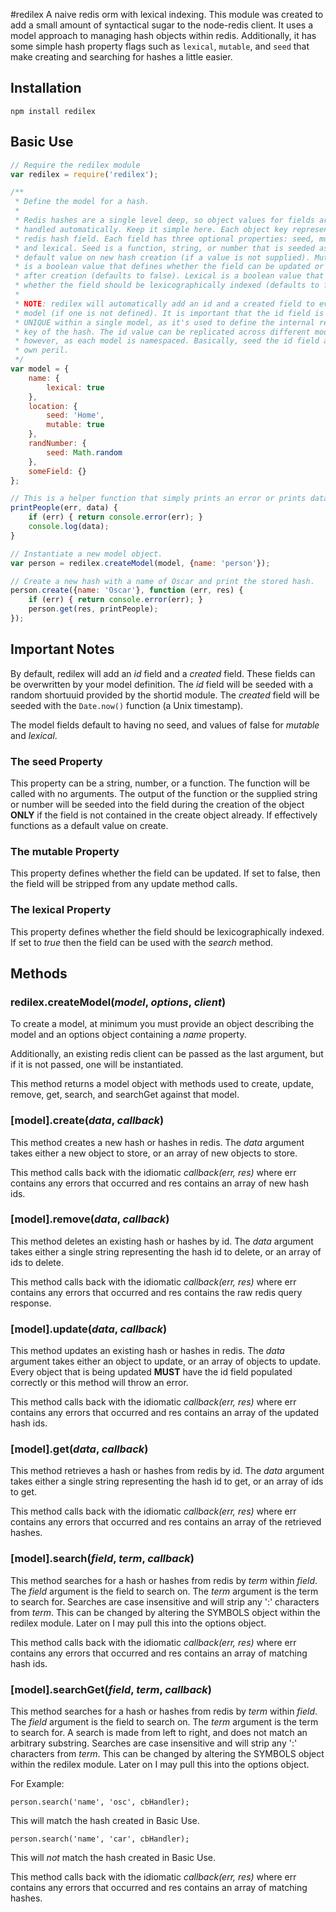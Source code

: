 #redilex
A naive redis orm with lexical indexing. This module was created to add a small amount of syntactical sugar to the node-redis client. It uses a model approach to managing hash objects within redis. Additionally, it has some simple hash property flags such as ```lexical```, ```mutable```, and ```seed``` that make creating and searching for hashes a little easier.

## Installation

    npm install redilex

## Basic Use

```js
// Require the redilex module
var redilex = require('redilex');

/**
 * Define the model for a hash.
 *
 * Redis hashes are a single level deep, so object values for fields aren't
 * handled automatically. Keep it simple here. Each object key represents a
 * redis hash field. Each field has three optional properties: seed, mutable,
 * and lexical. Seed is a function, string, or number that is seeded as a
 * default value on new hash creation (if a value is not supplied). Mutable
 * is a boolean value that defines whether the field can be updated or not
 * after creation (defaults to false). Lexical is a boolean value that defines
 * whether the field should be lexicographically indexed (defaults to false).
 *
 * NOTE: redilex will automatically add an id and a created field to every
 * model (if one is not defined). It is important that the id field is
 * UNIQUE within a single model, as it's used to define the internal redis
 * key of the hash. The id value can be replicated across different models,
 * however, as each model is namespaced. Basically, seed the id field at your
 * own peril.
 */
var model = {
    name: {
        lexical: true
    },
    location: {
        seed: 'Home',
        mutable: true
    },
    randNumber: {
        seed: Math.random
    },
    someField: {}
};

// This is a helper function that simply prints an error or prints data.
printPeople(err, data) {
    if (err) { return console.error(err); }
    console.log(data);
}

// Instantiate a new model object.
var person = redilex.createModel(model, {name: 'person'});

// Create a new hash with a name of Oscar and print the stored hash.
person.create({name: 'Oscar'}, function (err, res) {
    if (err) { return console.error(err); }
    person.get(res, printPeople);
});

```

## Important Notes
By default, redilex will add an *id* field and a *created* field. These fields can be overwritten by your model definition. The *id* field will be seeded with a random shortuuid provided by the shortid module. The *created* field will be seeded with the ```Date.now()``` function (a Unix timestamp).

The model fields default to having no seed, and values of false for *mutable* and *lexical*.

### The **seed** Property
This property can be a string, number, or a function. The function will be called with no arguments. The output of the function or the supplied string or number will be seeded into the field during the creation of the object **ONLY** if the field is not contained in the create object already. If effectively functions as a default value on create.

### The **mutable** Property
This property defines whether the field can be updated. If set to false, then the field will be stripped from any update method calls.

### The **lexical** Property
This property defines whether the field should be lexicographically indexed. If set to *true* then the field can be used with the *search* method.

## Methods

### **redilex.createModel**(*model*, *options*, *client*)
To create a model, at minimum you must provide an object describing the model and an options object containing a *name* property.

Additionally, an existing redis client can be passed as the last argument, but if it is not passed, one will be instantiated.

This method returns a model object with methods used to create, update, remove, get, search, and searchGet against that model.

### [model].**create**(*data*, *callback*)
This method creates a new hash or hashes in redis. The *data* argument takes either a new object to store, or an array of new objects to store.

This method calls back with the idiomatic *callback(err, res)* where err contains any errors that occurred and res contains an array of new hash ids.

### [model].**remove**(*data*, *callback*)
This method deletes an existing hash or hashes by id. The *data* argument takes either a single string representing the hash id to delete, or an array of ids to delete.

This method calls back with the idiomatic *callback(err, res)* where err contains any errors that occurred and res contains the raw redis query response.

### [model].**update**(*data*, *callback*)
This method updates an existing hash or hashes in redis. The *data* argument takes either an object to update, or an array of objects to update. Every object that is being updated **MUST** have the id field populated correctly or this method will throw an error.

This method calls back with the idiomatic *callback(err, res)* where err contains any errors that occurred and res contains an array of the updated hash ids.

### [model].**get**(*data*, *callback*)
This method retrieves a hash or hashes from redis by id. The *data* argument takes either a single string representing the hash id to get, or an array of ids to get.

This method calls back with the idiomatic *callback(err, res)* where err contains any errors that occurred and res contains an array of the retrieved hashes.

### [model].**search**(*field*, *term*, *callback*)
This method searches for a hash or hashes from redis by *term* within *field*. The *field* argument is the field to search on. The *term* argument is the term to search for. Searches are case insensitive and will strip any ':' characters from *term*. This can be changed by altering the SYMBOLS object within the redilex module. Later on I may pull this into the options object.

This method calls back with the idiomatic *callback(err, res)* where err contains any errors that occurred and res contains an array of matching hash ids.

### [model].**searchGet**(*field*, *term*, *callback*)
This method searches for a hash or hashes from redis by *term* within *field*. The *field* argument is the field to search on. The *term* argument is the term to search for. A search is made from left to right, and does not match an arbitrary substring. Searches are case insensitive and will strip any ':' characters from *term*. This can be changed by altering the SYMBOLS object within the redilex module. Later on I may pull this into the options object.

For Example:

    person.search('name', 'osc', cbHandler);

This will match the hash created in Basic Use.

    person.search('name', 'car', cbHandler);

This will *not* match the hash created in Basic Use.

This method calls back with the idiomatic *callback(err, res)* where err contains any errors that occurred and res contains an array of matching hashes.
